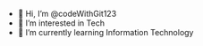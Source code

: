 - 👋 Hi, I’m @codeWithGit123
- 👀 I’m interested in Tech
- 🌱 I’m currently learning Information Technology

<!---
codeWithGit123/codeWithGit123 is a ✨ special ✨ repository because its `README.md` (this file) appears on your GitHub profile.
You can click the Preview link to take a look at your changes.
--->
